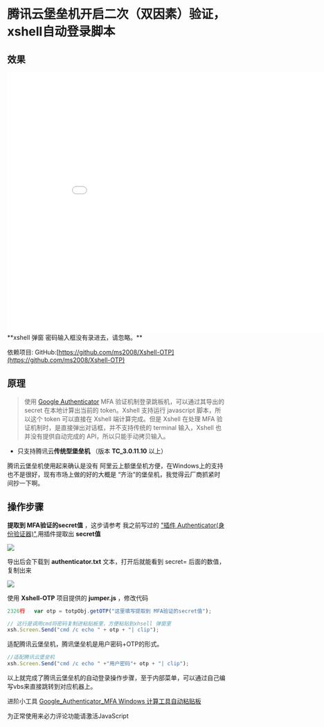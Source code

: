 # 腾讯云堡垒机开启二次（双因素）验证，xshell自动登录脚本

## 效果
<iframe width="900" height="600" src="//player.bilibili.com/player.html?aid=550208735&bvid=BV1Ui4y1R7ep&cid=471526416&page=1" scrolling="no" border="0" frameborder="no" framespacing="0" allowfullscreen="true"> </iframe>
**xshell 弹窗 密码输入框没有录进去，请忽略。**

依赖项目:
GitHub:[https://github.com/ms2008/Xshell-OTP](https://github.com/ms2008/Xshell-OTP)

## 原理

> 使用 [Google Authenticator](https://chrome.google.com/webstore/detail/authenticator/bhghoamapcdpbohphigoooaddinpkbai) MFA 验证机制登录跳板机，可以通过其导出的 secret 在本地计算出当前的 token。Xshell 支持运行 javascript 脚本，所以这个 token 可以直接在 Xshell 端计算完成。但是 Xshell 在处理 MFA 验证机制时，是直接弹出对话框，并不支持传统的 terminal 输入，Xshell 也并没有提供自动完成的 API，所以只能手动拷贝输入。

- 只支持腾讯云**传统型堡垒机** （版本 **TC_3.0.11.10** 以上）

腾讯云堡垒机使用起来确认是没有 阿里云上额堡垒机方便，在Windows上的支持也不是很好，现有市场上做的好的大概是 “齐治”的堡垒机，我觉得云厂商抓紧时间抄一下啊。



## 操作步骤

**提取到 MFA验证的secret值** ，这步请参考 我之前写过的 ["插件 Authenticator(身份验证器)"](https://hi-andy.com/tools/Chrome_Plugins_Authenticator/),用插件提取出 **secret值** 

<img src="/imgs/note/2021/2021-12-29_163855.png">

导出后会下载到 **authenticator.txt** 文本，打开后就能看到 secret= 后面的数值，复制出来

<img src="/imgs/note/2021/2021-12-30_135325.png">

使用 **Xshell-OTP** 项目提供的 **jumper.js** ，修改代码

```javascript
2326行   var otp = totpObj.getOTP("这里填写提取到 MFA验证的secret值");
```

```javascript
// 这行是调用cmd将密码复制进粘贴板里，方便粘贴到xhsell 弹窗里
xsh.Screen.Send("cmd /c echo " + otp + "| clip");
```

适配腾讯云堡垒机，腾讯堡垒机是用户密码+OTP的形式。
```javascript
//适配腾讯云堡垒机
xsh.Screen.Send("cmd /c echo " +"用户密码"+ otp + "| clip");
```

以上就完成了腾讯云堡垒机的自动登录操作步骤，至于内部菜单，可以通过自己编写vbs来直接跳转到对应机器上。

进阶小工具 [Google_Authenticator_MFA Windows 计算工具自动粘贴板](https://hi-andy.com/tools/Authenticator_MFA_exe/)


<!-- 来必力City版安装代码 -->
<div id="lv-container" data-id="city" data-uid="MTAyMC80NzA4OC8yMzU4OA==">
	<script type="text/javascript">
   (function(d, s) {
       var j, e = d.getElementsByTagName(s)[0];

       if (typeof LivereTower === 'function') { return; }
    
       j = d.createElement(s);
       j.src = 'https://cdn-city.livere.com/js/embed.dist.js';
       j.async = true;
    
       e.parentNode.insertBefore(j, e);
   })(document, 'script');
	</script>
<noscript> 为正常使用来必力评论功能请激活JavaScript</noscript>
</div>
<!-- City版安装代码已完成 -->